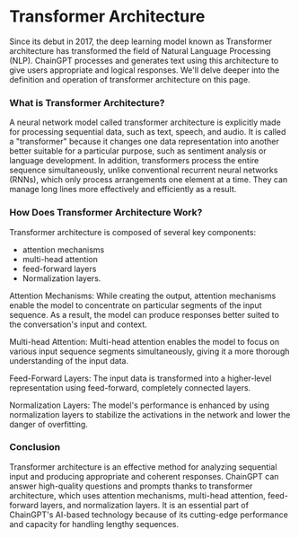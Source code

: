 # Transformer Architecture

Since its debut in 2017, the deep learning model known as Transformer architecture has transformed the field of Natural Language Processing (NLP). ChainGPT processes and generates text using this architecture to give users appropriate and logical responses. We'll delve deeper into the definition and operation of transformer architecture on this page.



### What is Transformer Architecture?

A neural network model called transformer architecture is explicitly made for processing sequential data, such as text, speech, and audio. It is called a "transformer" because it changes one data representation into another better suitable for a particular purpose, such as sentiment analysis or language development. In addition, transformers process the entire sequence simultaneously, unlike conventional recurrent neural networks (RNNs), which only process arrangements one element at a time. They can manage long lines more effectively and efficiently as a result.



### How Does Transformer Architecture Work?

Transformer architecture is composed of several key components:&#x20;

* attention mechanisms
* multi-head attention
* feed-forward layers
* Normalization layers.

Attention Mechanisms: While creating the output, attention mechanisms enable the model to concentrate on particular segments of the input sequence. As a result, the model can produce responses better suited to the conversation's input and context.&#x20;

Multi-head Attention: Multi-head attention enables the model to focus on various input sequence segments simultaneously, giving it a more thorough understanding of the input data.&#x20;

Feed-Forward Layers: The input data is transformed into a higher-level representation using feed-forward, completely connected layers.&#x20;

Normalization Layers: The model's performance is enhanced by using normalization layers to stabilize the activations in the network and lower the danger of overfitting.



### Conclusion

Transformer architecture is an effective method for analyzing sequential input and producing appropriate and coherent responses. ChainGPT can answer high-quality questions and prompts thanks to transformer architecture, which uses attention mechanisms, multi-head attention, feed-forward layers, and normalization layers. It is an essential part of ChainGPT's AI-based technology because of its cutting-edge performance and capacity for handling lengthy sequences.

